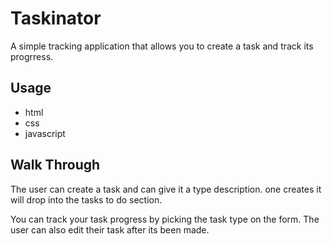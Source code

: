 # Taskinator

A simple tracking application that allows you to create a task and track its progrress.

## Usage 

* html
* css
* javascript 

## Walk Through

The user can create a task and can give it a type description. one creates it will drop into the  tasks to do section. 


You can track your task progress by picking the task type on the form. The user can also edit their task after its been made. 



